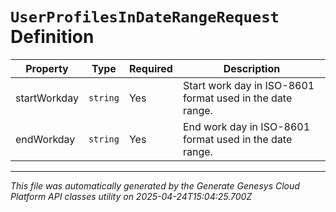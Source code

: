 # `UserProfilesInDateRangeRequest` Definition

| Property | Type | Required | Description |
|----------|------|----------|-------------|
| startWorkday | `string` | Yes | Start work day in ISO-8601 format used in the date range. |
| endWorkday | `string` | Yes | End work day in ISO-8601 format used in the date range. |

---

*This file was automatically generated by the Generate Genesys Cloud Platform API classes utility on 2025-04-24T15:04:25.700Z*